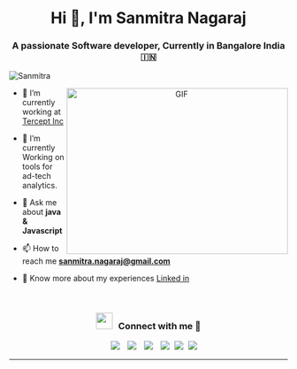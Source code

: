 <h1 align="center">Hi 👋, I'm 
Sanmitra Nagaraj</h1>
<h3 align="center">A passionate Software developer, Currently in Bangalore India &#127470;&#127475</h3>

<p align="left"> <img src="https://komarev.com/ghpvc/?username=s1ny1998&label=Profile%20views&color=0e75b6&style=flat" alt="Sanmitra" /> </p>

<a target="_blank" align="center">
  <img align="right" top="500" height="300" width="400" alt="GIF" src="https://media.giphy.com/media/SWoSkN6DxTszqIKEqv/giphy.gif">
</a>

- 🔭 I’m currently working at <a href="https://phoenix.tech/griffyn/" target="blank">Tercept Inc</a>

- 🌱 I’m currently Working on tools for ad-tech analytics.

- 💬 Ask me about **java & Javascript**

- 📫 How to reach me **sanmitra.nagaraj@gmail.com**

- 📄 Know more about my experiences <a href="https://www.linkedin.com/in/sanmitranagaraj/" target="blank">Linked in</a>
<br/>
<h3 align="center" > <img src="https://media.giphy.com/media/iY8CRBdQXODJSCERIr/giphy.gif" width="30" height="30" style="margin-right: 10px;">Connect with me 🤝 </h3>

<p align="center">

 <div align="center"  class="icons-social" style="margin-left: 10px;">
        <a style="margin-left: 10px;"  target="_blank" href="https://www.linkedin.com/in/sanmitranagaraj/">
			<img src="https://img.icons8.com/doodle/40/000000/linkedin--v2.png"></a>
        <a style="margin-left: 10px;" target="_blank" href="https://github.com/s1ny1998">
		    <img src="https://img.icons8.com/doodle/40/000000/github--v1.png"></a>
		<a style="margin-left: 10px;" target="_blank" href="https://stackoverflow.com/users/10657931/sanmitra-nagaraj?tab=profile">
			<img src="https://img.icons8.com/external-tal-revivo-color-tal-revivo/40/000000/external-stack-overflow-is-a-question-and-answer-site-for-professional-logo-color-tal-revivo.png"></a>
        <a style="margin-left: 10px;" target="_blank" href="https://www.instagram.com/sunnnymitra/">
			<img src="https://img.icons8.com/doodle/40/000000/instagram-new--v2.png"></a>
		<a style="margin-left: 5px;" target="_blank" href="https://www.reddit.com/user/s1ny-/">
					<img src="https://img.icons8.com/plasticine/0.5x/reddit.png" ></a>
                    <a style="margin-left: 5px;" target="_blank" href="https://steamcommunity.com/profiles/76561198152370866">
					<img src="https://img.icons8.com/plasticine/0.5x/steam.png" ></a>
      </div>

</p>

---
